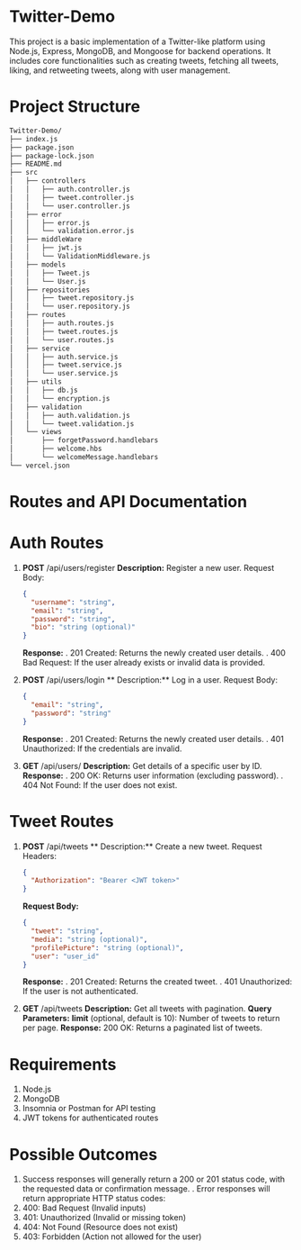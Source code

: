 # Twitter-Demo

This project is a basic implementation of a Twitter-like platform using Node.js, Express, MongoDB, and Mongoose for backend operations. It includes core functionalities such as creating tweets, fetching all tweets, liking, and retweeting tweets, along with user management.

# Project Structure

```bash
Twitter-Demo/
├── index.js
├── package.json
├── package-lock.json
├── README.md
├── src
│   ├── controllers
│   │   ├── auth.controller.js
│   │   ├── tweet.controller.js
│   │   └── user.controller.js
│   ├── error
│   │   ├── error.js
│   │   └── validation.error.js
│   ├── middleWare
│   │   ├── jwt.js
│   │   └── ValidationMiddleware.js
│   ├── models
│   │   ├── Tweet.js
│   │   └── User.js
│   ├── repositories
│   │   ├── tweet.repository.js
│   │   └── user.repository.js
│   ├── routes
│   │   ├── auth.routes.js
│   │   ├── tweet.routes.js
│   │   └── user.routes.js
│   ├── service
│   │   ├── auth.service.js
│   │   ├── tweet.service.js
│   │   └── user.service.js
│   ├── utils
│   │   ├── db.js
│   │   └── encryption.js
│   ├── validation
│   │   ├── auth.validation.js
│   │   └── tweet.validation.js
│   └── views
│       ├── forgetPassword.handlebars
│       ├── welcome.hbs
│       └── welcomeMessage.handlebars
└── vercel.json
```

# Routes and API Documentation

# **Auth Routes**

1. **POST** /api/users/register
   **Description:** Register a new user.
   Request Body:

   ```json
   {
     "username": "string",
     "email": "string",
     "password": "string",
     "bio": "string (optional)"
   }
   ```

   **Response:**
   . 201 Created: Returns the newly created user details.
   . 400 Bad Request: If the user already exists or invalid data is provided.

2. **POST** /api/users/login
   ** Description:** Log in a user.
   Request Body:

   ```json
   {
     "email": "string",
     "password": "string"
   }
   ```

   **Response:**
   . 201 Created: Returns the newly created user details.
   . 401 Unauthorized: If the credentials are invalid.

3. **GET** /api/users/
   **Description:** Get details of a specific user by ID.
   **Response:**
   . 200 OK: Returns user information (excluding password).
   . 404 Not Found: If the user does not exist.

# **Tweet Routes**

1. **POST** /api/tweets
   ** Description:** Create a new tweet.
   Request Headers:

   ```json
   {
     "Authorization": "Bearer <JWT token>"
   }
   ```

   **Request Body:**

   ```json
   {
     "tweet": "string",
     "media": "string (optional)",
     "profilePicture": "string (optional)",
     "user": "user_id"
   }
   ```

   **Response:**
   . 201 Created: Returns the created tweet.
   . 401 Unauthorized: If the user is not authenticated.

2. **GET** /api/tweets
   **Description:** Get all tweets with pagination.
   **Query Parameters:**
   **limit** (optional, default is 10): Number of tweets to return per page.
   **Response:**
   200 OK: Returns a paginated list of tweets.

# **Requirements**

1. Node.js
2. MongoDB
3. Insomnia or Postman for API testing
4. JWT tokens for authenticated routes

# **Possible Outcomes**

1. Success responses will generally return a 200 or 201 status code, with the requested data or confirmation message.
   . Error responses will return appropriate HTTP status codes:
1. 400: Bad Request (Invalid inputs)
1. 401: Unauthorized (Invalid or missing token)
1. 404: Not Found (Resource does not exist)
1. 403: Forbidden (Action not allowed for the user)
